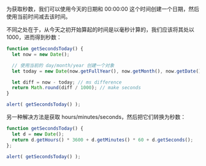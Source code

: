 为获取秒数，我们可以使用今天的日期和 00:00:00 这个时间创建一个日期，然后使用当前时间减去该时间。

不同之处在于，从今天之初开始算起的时间是以毫秒计算的，我们应该将其处以 1000，进而得到秒数：

```js run
function getSecondsToday() {
  let now = new Date();

  // 使用当前的 day/month/year 创建一个对象
  let today = new Date(now.getFullYear(), now.getMonth(), now.getDate());

  let diff = now - today; // ms difference
  return Math.round(diff / 1000); // make seconds
}

alert( getSecondsToday() );
```

另一种解决方法是获取 hours/minutes/seconds，然后把它们转换为秒数：

```js run
function getSecondsToday() {
  let d = new Date();
  return d.getHours() * 3600 + d.getMinutes() * 60 + d.getSeconds();
};

alert( getSecondsToday() );
```
